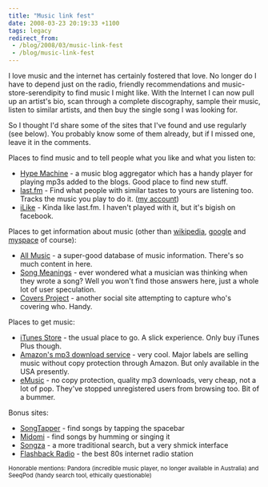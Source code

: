 ```yaml
---
title: "Music link fest"
date: 2008-03-23 20:19:33 +1100
tags: legacy
redirect_from:
 - /blog/2008/03/music-link-fest
 - /blog/music-link-fest
---
```


I love music and the internet has certainly fostered that love. No longer do I have to depend just on the radio, friendly recommendations and music-store-serendipity to find music I might like. With the Internet I can now pull up an artist's bio, scan through a complete discography, sample their music, listen to similar artists, and then buy the single song I was looking for.

So I thought I'd share some of the sites that I've found and use regularly (see below). You probably know some of them already, but if I missed one, leave it in the comments.<!--break-->

Places to find music and to tell people what you like and what you listen to:<ul><li><a href="http://hypem.com/">Hype Machine</a> - a music blog aggregator which has a handy player for playing mp3s added to the blogs. Good place to find new stuff.</li><li><a href="http://last.fm/">last.fm</a> - Find what people with similar tastes to yours are listening too. Tracks the music you play to do it. (<a href="http://last.fm/user/triclops">my account</a>)</li><li><a href="http://www.ilike.com">iLike</a> - Kinda like last.fm. I haven't played with it, but it's bigish on facebook.</li></ul>

Places to get information about music (other than <a href="http://www.wikipedia.org/">wikipedia</a>, <a href="http://www.google.com/">google</a> and <a href="http://www.myspace.com/">myspace</a> of course):<ul><li><a href="http://allmusic.com/">All Music</a> - a super-good database of music information. There's so much content in here.</li><li><a href="http://www.songmeanings.net/">Song Meanings</a> - ever wondered what a musician was thinking when they wrote a song? Well you won't find those answers here, just a whole lot of user speculation.</li><li><a href="http://www.coversproject.com/">Covers Project</a> - another social site attempting to capture who's covering who. Handy.</li></ul>

Places to get music:<ul><li><a href="http://www.apple.com/itunes/store/">iTunes Store</a> - the usual place to go. A slick experience. Only buy iTunes Plus though.</li><li><a href="http://www.amazon.com/MP3-Music-Download/b?ie=UTF8&node=163856011">Amazon's mp3 download service</a> - very cool. Major labels are selling music without copy protection through Amazon. But only available in the USA presently.</li><li><a href="http://www.emusic.com/">eMusic</a> - no copy protection, quality mp3 downloads, very cheap, not a lot of pop. They've stopped unregistered users from browsing too. Bit of a bummer.</li></ul>

Bonus sites:<ul><li><a href="http://www.songtapper.com">SongTapper</a> - find songs by tapping the spacebar</li><li><a href="http://www.midomi.com/">Midomi</a> - find songs by humming or singing it</li><li><a href="http://songza.com/">Songza</a> - a more traditional search, but a very shmick interface</li><li><a href="http://flashbackradio.com/">Flashback Radio</a> - the best 80s internet radio station</li></ul>

<small>Honorable mentions: Pandora (incredible music player, no longer available in Australia) and SeeqPod (handy search tool, ethically questionable)</small>
